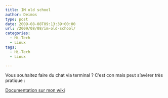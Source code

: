 ```yaml
---
title: IM old school
author: Deimos
type: post
date: 2009-08-08T09:13:39+00:00
url: /2009/08/08/im-old-school/
categories:
  - Hi-Tech
  - Linux
tags:
  - Hi-Tech
  - Linux

---
```


Vous souhaitez faire du chat via terminal ? C’est con mais peut s’avérer très pratique :

[Documentation sur mon wiki][1]

 [1]: http://wiki.deimos.fr/Chatter_avec_les_personnes_connect%C3%A9_sur_une_m%C3%AAme_machine_via_terminal
